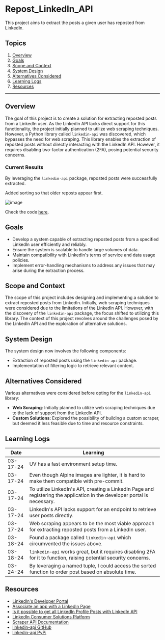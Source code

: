 # Repost_LinkedIn_API

This project aims to extract the posts a given user has reposted from LinkedIn.

## Topics

1. [Overview](#overview)
2. [Goals](#goals)
3. [Scope and Context](#scope-and-context)
4. [System Design](#system-design)
5. [Alternatives Considered](#alternatives-considered)
6. [Learning Logs](#learning-logs)
7. [Resources](#resources)

---

## Overview

The goal of this project is to create a solution for extracting reposted posts from a LinkedIn user. As the LinkedIn API lacks direct support for this functionality, the project initially planned to utilize web scraping techniques. However, a Python library called `linkedin-api` was discovered, which bypasses the need for web scraping. This library enables the extraction of reposted posts without directly interacting with the LinkedIn API. However, it requires disabling two-factor authentication (2FA), posing potential security concerns.

### Current Results

By leveraging the `linkedin-api` package, reposted posts were successfully extracted.

Added sorting so that older reposts appear first.

![image](https://github.com/kevinknights29/Repost_LinkedIn_API/assets/74464814/9d25fac1-5cd1-4f13-8875-36704b9d312a)

Check the code [here](main.py).

## Goals

- Develop a system capable of extracting reposted posts from a specified LinkedIn user efficiently and reliably.
- Ensure the system is scalable to handle large volumes of data.
- Maintain compatibility with LinkedIn's terms of service and data usage policies.
- Implement error-handling mechanisms to address any issues that may arise during the extraction process.

## Scope and Context

The scope of this project includes designing and implementing a solution to extract reposted posts from LinkedIn. Initially, web scraping techniques were considered due to the limitations of the LinkedIn API. However, with the discovery of the `linkedin-api` package, the focus shifted to utilizing this library. The context of this project revolves around the challenges posed by the LinkedIn API and the exploration of alternative solutions.

## System Design

The system design now involves the following components:

- Extraction of reposted posts using the `linkedin-api` package.
- Implementation of filtering logic to retrieve relevant content.

## Alternatives Considered

Various alternatives were considered before opting for the `linkedin-api` library:

- **Web Scraping**: Initially planned to utilize web scraping techniques due to the lack of support from the LinkedIn API.
- **Custom Solutions**: Explored the possibility of building a custom scraper, but deemed it less feasible due to time and resource constraints.

## Learning Logs

| Date     | Learning |
|----------|----------|
| 03-17-24 | UV has a fast environment setup time. |
| 03-17-24 | Even though Alpine images are lighter, it is hard to make them compatible with pre-commit. |
| 03-17-24 | To utilize LinkedIn's API, creating a LinkedIn Page and registering the application in the developer portal is necessary. |
| 03-17-24 | LinkedIn's API lacks support for an endpoint to retrieve user posts directly. |
| 03-17-24 | Web scraping appears to be the most viable approach for extracting reposted posts from a LinkedIn user. |
| 03-18-24 | Found a package called `linkedin-api` which circumvented the issues above. |
| 03-18-24 | `linkedin-api` works great, but it requires disabling 2FA for it to function, raising potential security concerns. |
| 03-24-24 | By leveraging a named tuple, I could access the sorted function to order post based on absolute time. |

## Resources

- [LinkedIn's Developer Portal](https://developer.linkedin.com/)
- [Associate an app with a LinkedIn Page](https://www.linkedin.com/help/linkedin/answer/a548360/)
- [Is it possible to get all LinkedIn Profile Posts with LinkedIn API](https://stackoverflow.com/questions/54625971/is-it-possible-to-get-all-linkedin-profile-posts-with-linkedin-api)
- [LinkedIn Consumer Solutions Platform](https://learn.microsoft.com/en-us/linkedin/consumer/)
- [Scraper API Documentation](https://www.scraperapi.com/documentation)
- [linkedin-api GitHub](https://github.com/tomquirk/linkedin-api)
- [linkedin-api PyPi](https://pypi.org/project/linkedin-api/)
